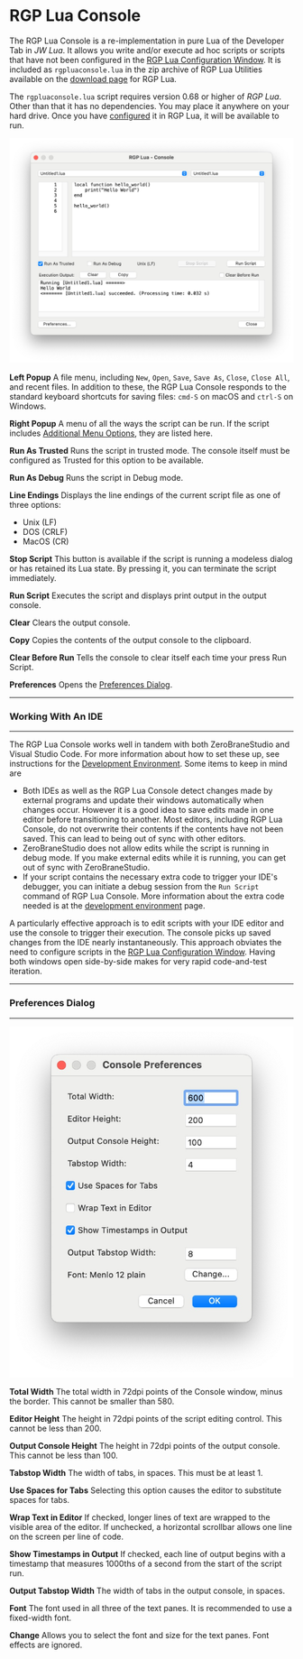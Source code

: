 RGP Lua Console
===============

The RGP Lua Console is a re-implementation in pure Lua of the Developer Tab in _JW Lua_. It allows you write and/or execute ad hoc scripts or scripts that have not been configured in the [RGP Lua Configuration Window](/docs/rgp-lua/rgp-lua-configuration). It is included as `rgpluaconsole.lua` in the zip archive of RGP Lua Utilities available on the [download page](https://robertgpatterson.com/-fininfo/-rgplua/rgplua.html) for RGP Lua.

The `rgpluaconsole.lua` script requires version 0.68 or higher of _RGP Lua_. Other than that it has no dependencies. You may place it anywhere on your hard drive. Once you have [configured](/docs/rgp-lua/rgp-lua-configuration) it in RGP Lua, it will be available to run.

![RGP Lua Console](assets/rgpluaconsole.jpg "RGP Lua Console")

**Left Popup** A file menu, including `New`, `Open`, `Save`, `Save As`, `Close`, `Close All`, and recent files. In addition to these, the RGP Lua Console responds to the standard keyboard shortcuts for saving files: `cmd-S` on macOS and `ctrl-S` on Windows.

**Right Popup** A menu of all the ways the script can be run. If the script includes [Additional Menu Options](/docs/rgp-lua/finaleplugin-properties#additional-menu-options), they are listed here.

**Run As Trusted** Runs the script in trusted mode. The console itself must be configured as Trusted for this option to be available.

**Run As Debug** Runs the script in Debug mode.

**Line Endings** Displays the line endings of the current script file as one of three options:

- Unix (LF)
- DOS (CRLF)
- MacOS (CR)

**Stop Script** This button is available if the script is running a modeless dialog or has retained its Lua state. By pressing it, you can terminate the script immediately.

**Run Script** Executes the script and displays print output in the output console.

**Clear** Clears the output console.

**Copy** Copies the contents of the output console to the clipboard.

**Clear Before Run** Tells the console to clear itself each time your press Run Script.

**Preferences** Opens the [Preferences Dialog](#preferences-dialog).

---

### Working With An IDE

---

The RGP Lua Console works well in tandem with both ZeroBraneStudio and Visual Studio Code. For more information about how to set these up, see instructions for the [Development Environment](/docs/rgp-lua/development-environment). Some items to keep in mind are

- Both IDEs as well as the RGP Lua Console detect changes made by external programs and update their windows automatically when changes occur. However it is a good idea to save edits made in one editor before transitioning to another. Most editors, including RGP Lua Console, do not overwrite their contents if the contents have not been saved. This can lead to being out of sync with other editors.
- ZeroBraneStudio does not allow edits while the script is running in debug mode. If you make external edits while it is running, you can get out of sync with ZeroBraneStudio.
- If your script contains the necessary extra code to trigger your IDE's debugger, you can initiate a debug session from the `Run Script` command of RGP Lua Console. More information about the extra code needed is at the [development environment](/docs/rgp-lua/development-environment) page.

A particularly effective approach is to edit scripts with your IDE editor and use the console to trigger their execution. The console picks up saved changes from the IDE nearly instantaneously. This approach obviates the need to configure scripts in the [RGP Lua Configuration Window](/docs/rgp-lua/rgp-lua-configuration). Having both windows open side-by-side makes for very rapid code-and-test iteration.

---

### Preferences Dialog

---

![Preferences Dialog](assets/rgpluaconsole_prefs.jpg "Preferences Dialog")

**Total Width** The total width in 72dpi points of the Console window, minus the border. This cannot be smaller than 580.

**Editor Height** The height in 72dpi points of the script editing control. This cannot be less than 200.

**Output Console Height** The height in 72dpi points of the output console. This cannot be less than 100.

**Tabstop Width** The width of tabs, in spaces. This must be at least 1.

**Use Spaces for Tabs** Selecting this option causes the editor to substitute spaces for tabs.

**Wrap Text in Editor** If checked, longer lines of text are wrapped to the visible area of the editor. If unchecked, a horizontal scrollbar allows one line on the screen per line of code.

**Show Timestamps in Output** If checked, each line of output begins with a timestamp that measures 1000ths of a second from the start of the script run.

**Output Tabstop Width** The width of tabs in the output console, in spaces.

**Font** The font used in all three of the text panes. It is recommended to use a fixed-width font.

**Change** Allows you to select the font and size for the text panes. Font effects are ignored.
